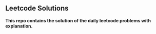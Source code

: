 ## Leetcode Solutions

**This repo contains the solution of the daily leetcode problems with explanation.**
